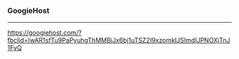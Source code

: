 ### GoogieHost
---
https://googiehost.com/?fbclid=IwAR1sfTu9PaPyuhgThMMBiJx6bj1uTSZ2I9xzomkIJSImdIJPNOXjTnJ1FyQ



```
```

```
```

```
```


